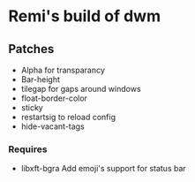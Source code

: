 # Remi's build of dwm

## Patches

- Alpha for transparancy
- Bar-height
- tilegap for gaps around windows
- float-border-color
- sticky
- restartsig to reload config
- hide-vacant-tags

### Requires

- libxft-bgra
Add emoji's support for status bar
